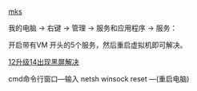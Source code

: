 [mks](http://blog.csdn.net/longtingjing/article/details/78526858)

我的电脑 -> 右键 -> 管理 -> 服务和应用程序 -> 服务：

开启带有VM 开头的5个服务，然后重启虚拟机即可解决。


[12升级14出现黑屏解决](http://blog.csdn.net/longtingjing/article/details/78526858)

cmd命令行窗口—输入 netsh winsock reset —(重启电脑)






